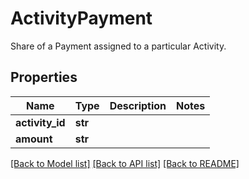 # ActivityPayment

Share of a Payment assigned to a particular Activity. 
## Properties
Name | Type | Description | Notes
------------ | ------------- | ------------- | -------------
**activity_id** | **str** |  | 
**amount** | **str** |  | 

[[Back to Model list]](../README.md#documentation-for-models) [[Back to API list]](../README.md#documentation-for-api-endpoints) [[Back to README]](../README.md)


